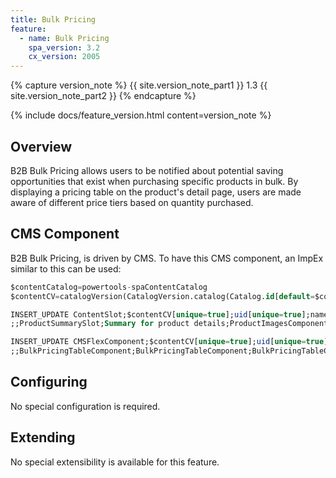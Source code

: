 ```yaml
---
title: Bulk Pricing
feature:
  - name: Bulk Pricing
    spa_version: 3.2
    cx_version: 2005
---
```


{% capture version_note %}
{{ site.version_note_part1 }} 1.3 {{ site.version_note_part2 }}
{% endcapture %}

{% include docs/feature_version.html content=version_note %}

## Overview

B2B Bulk Pricing allows users to be notified about potential saving opportunities that exist when purchasing specific products in bulk. By displaying a pricing table on the product's detail page, users are made aware of different price tiers based on quantity purchased.

## CMS Component

B2B Bulk Pricing, is driven by CMS. To have this CMS component, an ImpEx similar to this can be used:

```sql
$contentCatalog=powertools-spaContentCatalog
$contentCV=catalogVersion(CatalogVersion.catalog(Catalog.id[default=$contentCatalog]),CatalogVersion.version[default=Online])[default=$contentCatalog:Online]

INSERT_UPDATE ContentSlot;$contentCV[unique=true];uid[unique=true];name;cmsComponents(uid, $contentCV)
;;ProductSummarySlot;Summary for product details;ProductImagesComponent,ProductIntroComponent,ProductSummaryComponent,VariantSelector,BulkPricingTableComponent,AddToCart,ConfigureProductComponent

INSERT_UPDATE CMSFlexComponent;$contentCV[unique=true];uid[unique=true];name;flexType
;;BulkPricingTableComponent;BulkPricingTableComponent;BulkPricingTableComponent
```

## Configuring

No special configuration is required.

## Extending

No special extensibility is available for this feature.

